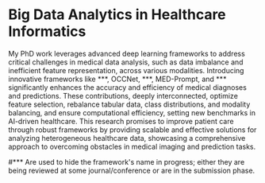 # Big Data Analytics in Healthcare Informatics

My PhD work leverages advanced deep learning frameworks to address critical challenges in medical data analysis, such as data imbalance and inefficient feature representation, across various modalities. Introducing innovative frameworks like ***, OCCNet, ***, MED-Prompt, and *** significantly enhances the accuracy and efficiency of medical diagnoses and predictions. These contributions, deeply interconnected, optimize feature selection, rebalance tabular data, class distributions, and modality balancing, and ensure computational efficiency, setting new benchmarks in AI-driven healthcare. This research promises to improve patient care through robust frameworks by providing scalable and effective solutions for analyzing heterogeneous healthcare data, showcasing a comprehensive approach to overcoming obstacles in medical imaging and prediction tasks. 

#*** Are used to hide the framework's name in progress; either they are being reviewed at some journal/conference or are in the submission phase.
